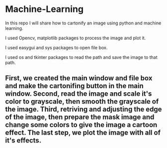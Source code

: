 # Machine-Learning

In this repo I will share how to cartonify an image
using python and machine learning.

I used Opencv, matplotlib packages to process the image and plot it.

I used easygui and sys packages to open file box.

I used os and tkinter packages to read the path and save the image to that path.

First, we created the main window and file box and make the cartonifing button in the main window.
Second, read the image and scale it's color to grayscale, then smooth the grayscale of the image.
Third, retriving and adjusting the edge of the image, then prepare the mask image and change some colors to give the image a cartoon effect.
The last step, we plot the image with all of it's effects.
-----------------------------------------------------------------------------
